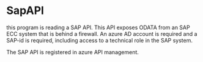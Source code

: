 # SapAPI
this program is reading a SAP API. This API exposes ODATA from an SAP ECC system 
that is behind a firewall. An azure AD account is required and a SAP-id is required, including 
access to a technical role in the SAP system.

The SAP API is registered in azure API management.
